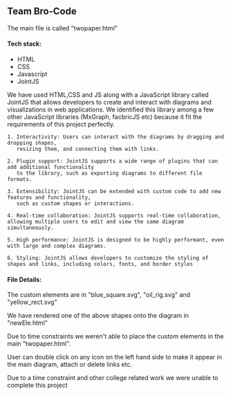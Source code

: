 
## Team Bro-Code 

The main file is called "twopaper.html" 

#### Tech stack:

* HTML
* CSS
* Javascript
* JointJS

We have used HTML,CSS and JS along with a JavaScript library called JointJS that allows developers to create and interact with diagrams and visualizations in web applications. We identified this library among a few other JavaScript libraries (MxGraph, facbricJS etc) because it fit the requirements of this project perfectly. 

    1. Interactivity: Users can interact with the diagrams by dragging and dropping shapes,
       resizing them, and connecting them with links.

    2. Plugin support: JointJS supports a wide range of plugins that can add additional functionality
       to the library, such as exporting diagrams to different file formats.

    3. Extensibility: JointJS can be extended with custom code to add new features and functionality,
       such as custom shapes or interactions.

    4. Real-time collaboration: JointJS supports real-time collaboration, allowing multiple users to edit and view the same diagram simultaneously.
    
    5. High performance: JointJS is designed to be highly performant, even with large and complex diagrams.
    
    6. Styling: JointJS allows developers to customize the styling of shapes and links, including colors, fonts, and border styles



#### File Details:
The custom elements are in "blue_square.svg", "oil_rig.svg" and "yellow_rect.svg"

We have rendered one of the above shapes onto the diagram in "newEle.html"

Due to time constraints we weren't able to place the custom elements in the main "twopaper.html". 

User can double click on any icon on the left hand side to make it appear in the main diagram, attach or delete links etc.


Due to a time constraint and other college related work we were unable to complete this project